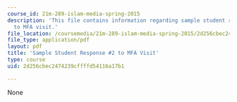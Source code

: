 ```yaml
---
course_id: 21m-289-islam-media-spring-2015
description: 'This file contains information regarding sample student response #2
  to MFA visit.'
file_location: /coursemedia/21m-289-islam-media-spring-2015/2d256cbec2474239cffffd54116a17b1_MIT21M_289S15_assnMFA_ex2.pdf
file_type: application/pdf
layout: pdf
title: 'Sample Student Response #2 to MFA Visit'
type: course
uid: 2d256cbec2474239cffffd54116a17b1

---
```

None